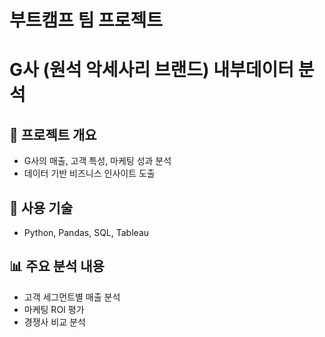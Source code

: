 #  부트캠프 팀 프로젝트
# G사 (원석 악세사리 브랜드) 내부데이터 분석

## 📌 프로젝트 개요
- G사의 매출, 고객 특성, 마케팅 성과 분석
- 데이터 기반 비즈니스 인사이트 도출

## 🔧 사용 기술
- Python, Pandas, SQL, Tableau

## 📊 주요 분석 내용
- 고객 세그먼트별 매출 분석
- 마케팅 ROI 평가
- 경쟁사 비교 분석

